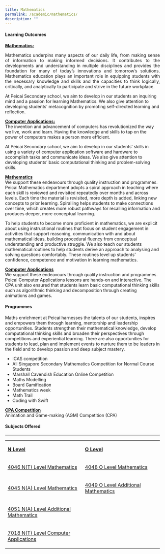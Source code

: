 ```yaml
---
title: Mathematics
permalink: /academic/mathematics/
description: ""
---
```

<h4><strong>Learning Outcomes</strong></h4>
<p><strong><u>Mathematics:<br /></u></strong><p align="justify">Mathematics underpins many aspects of our daily life, from making sense of information to making informed decisions. It contributes to the developments and understanding in multiple disciplines and provides the foundation for many of today&rsquo;s innovations and tomorrow&rsquo;s solutions. Mathematics education plays an important role in equipping students with the necessary knowledge and skills and the capacities to think logically, critically, and analytically to participate and strive in the future workplace.</p>
<p>At Peicai Secondary school, we aim to develop in our students an inquiring mind and a passion for learning Mathematics. We also give attention to developing students&rsquo; metacognition by promoting self-directed learning and reflection.</p>
<p><strong><u>Computer Applications:<br /></u></strong>The invention and advancement of computers has revolutionized the way we live, work and learn. Having the knowledge and skills to tap on the power of computers makes a person more efficient.</p>
<p>At Peicai Secondary school, we aim to develop in our students&rsquo; skills in using a variety of computer application software and hardware to accomplish tasks and communicate ideas. We also give attention to developing students&rsquo; basic computational thinking and problem-solving skills.</p>
<p><strong><u>Mathematics<br /></u></strong>We support these endeavours through quality instruction and programmes. Peicai Mathematics department adopts a spiral approach in teaching where each skill is reviewed and revisited repeatedly over months and across levels. Each time the material is revisited, more depth is added, linking new concepts to prior learning. Spiralling helps students to make connections over time, which creates more robust pathways for recalling information and produces deeper, more conceptual learning.</p>
<p>To help students to become more proficient in mathematics, we are explicit about using instructional routines that focus on student engagement in activities that support reasoning, communication with and about mathematical ideas, building procedural fluency from conceptual understanding and productive struggle. We also teach our students mathematical routines to help students derive an approach to analysing and solving questions comfortably. These routines level up students&rsquo; confidence, competence and motivation in learning mathematics.</p>
<p><strong><u>Computer Applications<br /></u></strong>We support these endeavours through quality instruction and programmes. Peicai Computer Applications lessons are hands-on and interactive. The CPA unit also ensured that students learn basic computational thinking skills such as algorithmic thinking and decomposition through creating animations and games.</p>
<h4><strong>Programmes</strong></h4>
<p>Maths enrichment at Peicai harnesses the talents of our students, inspires and empowers them through learning, mentorship and leadership opportunities. Students strengthen their mathematical knowledge, develop computational thinking skills and broaden their perspectives through competitions and experiential learning. There are also opportunities for students to lead, plan and implement events to nurture them to be leaders in the field and to develop passion and deep subject mastery.</p>
<ul>
<li>ICAS competition</li>
<li>All Singapore Secondary Mathematics Competition for Normal Course Students</li>
<li>Marshall Cavendish Education Online Competition</li>
<li>Maths Modelling</li>
<li>Board Gamification</li>
<li>Mathematics week</li>
<li>Math Trail</li>
<li>Coding with Swift</li>
</ul>
<p><strong><u>CPA Competition</u></strong><br />Animation and Game-making (AGM) Competition (CPA)</p>
<h4><strong>Subjects Offered</strong></h4>
<table style="border-collapse: collapse; width: 100%;" border="1">
<table width="623">
<tbody>
<tr>
<td width="312">
<p><strong><u>N Level</u></strong></p>
</td>
<td width="312">
<p><strong><u>O Level</u></strong></p>
</td>
</tr>
<tr>
<td width="312">
<p><a href="https://www.seab.gov.sg/docs/default-source/national-examinations/syllabus/nlevel/2021syllabus/4046_y21_sy.pdf">4046 N(T) Level Mathematics</a></p>
</td>
<td width="312">
<p><a href="https://www.seab.gov.sg/docs/default-source/national-examinations/syllabus/olevel/2022syllabus/4048_y22_sy.pdf">4048 O Level Mathematics</a></p>
</td>
</tr>
<tr>
<td width="312">
<p><a href="https://www.seab.gov.sg/docs/default-source/national-examinations/syllabus/nlevel/2021syllabus/4045_y21_sy.pdf">4045 N(A) Level Mathematics</a></p>
</td>
<td width="312">
<p><a href="https://www.seab.gov.sg/docs/default-source/national-examinations/syllabus/olevel/2022syllabus/4049_y22_sy.pdf">4049 O Level Additional Mathematics</a></p>
</td>
</tr>
<tr>
<td width="312">
<p><a href="https://www.seab.gov.sg/docs/default-source/national-examinations/syllabus/nlevel/2021syllabus/4051_y21_sy.pdf">4051 N(A) Level Additional Mathematics</a></p>
</td>
<td width="312">
<p>&nbsp;</p>
</td>
</tr>
<tr>
<td width="312">
<p><a href="https://www.seab.gov.sg/docs/default-source/national-examinations/syllabus/nlevel/2022syllabus/7018_y22_sy.pdf">7018 N(T) Level Computer Applications</a></p>
</td>
</tr>
</tbody>
</table>